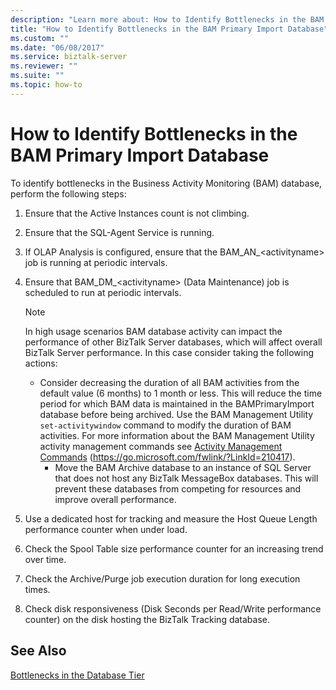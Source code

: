 ```yaml
---
description: "Learn more about: How to Identify Bottlenecks in the BAM Primary Import Database"
title: "How to Identify Bottlenecks in the BAM Primary Import Database"
ms.custom: ""
ms.date: "06/08/2017"
ms.service: biztalk-server
ms.reviewer: ""
ms.suite: ""
ms.topic: how-to
---
```

# How to Identify Bottlenecks in the BAM Primary Import Database
To identify bottlenecks in the Business Activity Monitoring (BAM) database, perform the following steps:

1. Ensure that the Active Instances count is not climbing.

2. Ensure that the SQL-Agent Service is running.

3. If OLAP Analysis is configured, ensure that the BAM_AN_\<activityname\> job is running at periodic intervals.

4. Ensure that BAM_DM_\<activityname\> (Data Maintenance) job is scheduled to run at periodic intervals.

   > [!NOTE]
   >  In high usage scenarios BAM database activity can impact the performance of other BizTalk Server databases, which will affect overall BizTalk Server performance. In this case consider taking the following actions:
   >
   > - Consider decreasing the duration of all BAM activities from the default value (6 months) to 1 month or less. This will reduce the time period for which BAM data is maintained in the BAMPrimaryImport database before being archived. Use the BAM Management Utility `set-activitywindow` command to modify the duration of BAM activities. For more information about the BAM Management Utility activity management commands see [Activity Management Commands](../core/activity-management-commands.md) (https://go.microsoft.com/fwlink/?LinkId=210417).
   >   -   Move the BAM Archive database to an instance of SQL Server that does not host any BizTalk MessageBox databases. This will prevent these databases from competing for resources and improve overall performance.

5. Use a dedicated host for tracking and measure the Host Queue Length performance counter when under load.

6. Check the Spool Table size performance counter for an increasing trend over time.

7. Check the Archive/Purge job execution duration for long execution times.

8. Check disk responsiveness (Disk Seconds per Read/Write performance counter) on the disk hosting the BizTalk Tracking database.

## See Also
 [Bottlenecks in the Database Tier](../technical-guides/bottlenecks-in-the-database-tier.md)
